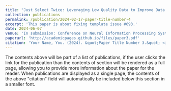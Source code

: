```yaml
---
title: "Just Select Twice: Leveraging Low Quality Data to Improve Data Selection"
collection: publications
permalink: /publication/2024-02-17-paper-title-number-4
excerpt: 'This paper is about fixing template issue #693.'
date: 2024-06-07
venue: 'In submission: Conference on Neural Information Processing Systems (NeurIPS), Datasets and Benchmarks Track, 2024.'
paperurl: 'http://academicpages.github.io/files/paper3.pdf'
citation: 'Your Name, You. (2024). &quot;Paper Title Number 3.&quot; <i>GitHub Journal of Bugs</i>. 1(3).'
---
```


The contents above will be part of a list of publications, if the user clicks the link for the publication than the contents of section will be rendered as a full page, allowing you to provide more information about the paper for the reader. When publications are displayed as a single page, the contents of the above "citation" field will automatically be included below this section in a smaller font.
